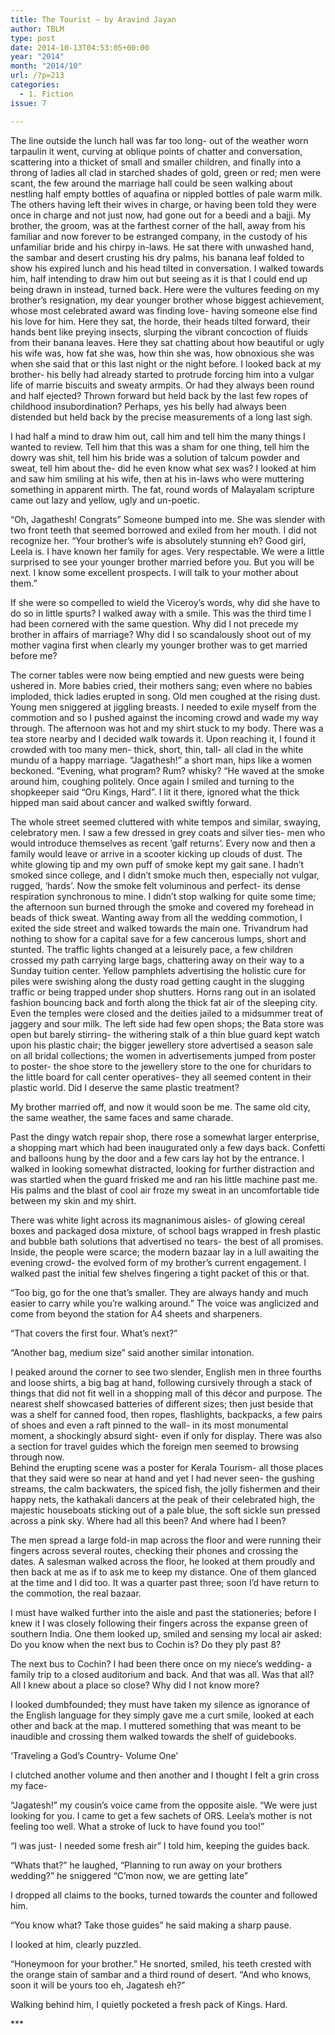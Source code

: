 ```yaml
---
title: The Tourist – by Aravind Jayan
author: TBLM
type: post
date: 2014-10-13T04:53:05+00:00
year: "2014"
month: "2014/10"
url: /?p=213
categories:
  - 1. Fiction
issue: 7

---
```

The line outside the lunch hall was far too long- out of the weather worn tarpaulin it went, curving at oblique points of chatter and conversation, scattering into a thicket of small and smaller children, and finally into a throng of ladies all clad in starched shades of gold, green or red; men were scant, the few around the marriage hall could be seen walking about nestling half empty bottles of aquafina or nippled bottles of pale warm milk. The others having left their wives in charge, or having been told they were once in charge and not just now, had gone out for a beedi and a bajji. My brother, the groom, was at the farthest corner of the hall, away from his familiar and now forever to be estranged company, in the custody of his unfamiliar bride and his chirpy in-laws. He sat there with unwashed hand, the sambar and desert crusting his dry palms, his banana leaf folded to show his expired lunch and his head tilted in conversation. I walked towards him, half intending to draw him out but seeing as it is that I could end up being drawn in instead, turned back. Here were the vultures feeding on my brother’s resignation, my dear younger brother whose biggest achievement, whose most celebrated award was finding love- having someone else find his love for him. Here they sat, the horde, their heads tilted forward, their hands bent like preying insects, slurping the vibrant concoction of fluids from their banana leaves. Here they sat chatting about how beautiful or ugly his wife was, how fat she was, how thin she was, how obnoxious she was when she said that or this last night or the night before. I looked back at my brother- his belly had already started to protrude forcing him into a vulgar life of marrie biscuits and sweaty armpits. Or had they always been round and half ejected? Thrown forward but held back by the last few ropes of childhood insubordination? Perhaps, yes his belly had always been distended but held back by the precise measurements of a long last sigh.

I had half a mind to draw him out, call him and tell him the many things I wanted to review. Tell him that this was a sham for one thing, tell him the dowry was shit, tell him his bride was a solution of talcum powder and sweat, tell him about the- did he even know what sex was? I looked at him and saw him smiling at his wife, then at his in-laws who were muttering something in apparent mirth. The fat, round words of Malayalam scripture came out lazy and yellow, ugly and un-poetic.

“Oh, Jagathesh! Congrats” Someone bumped into me. She was slender with two front teeth that seemed borrowed and exiled from her mouth. I did not recognize her. “Your brother’s wife is absolutely stunning eh? Good girl, Leela is. I have known her family for ages. Very respectable. We were a little surprised to see your younger brother married before you. But you will be next. I know some excellent prospects. I will talk to your mother about them.”

If she were so compelled to wield the Viceroy’s words, why did she have to do so in little spurts? I walked away with a smile. This was the third time I had been cornered with the same question. Why did I not precede my brother in affairs of marriage? Why did I so scandalously shoot out of my mother vagina first when clearly my younger brother was to get married before me?

The corner tables were now being emptied and new guests were being ushered in. More babies cried, their mothers sang; even where no babies imploded, thick ladies erupted in song. Old men coughed at the rising dust. Young men sniggered at jiggling breasts. I needed to exile myself from the commotion and so I pushed against the incoming crowd and wade my way through. The afternoon was hot and my shirt stuck to my body. There was a tea store nearby and I decided walk towards it. Upon reaching it, I found it crowded with too many men- thick, short, thin, tall- all clad in the white mundu of a happy marriage. “Jagathesh!” a short man, hips like a women beckoned. “Evening, what program? Rum? whisky? “He waved at the smoke around him, coughing politely. Once again I smiled and turning to the shopkeeper said “Oru Kings, Hard”. I lit it there, ignored what the thick hipped man said about cancer and walked swiftly forward.

The whole street seemed cluttered with white tempos and similar, swaying, celebratory men. I saw a few dressed in grey coats and silver ties- men who would introduce themselves as recent ‘galf returns’. Every now and then a family would leave or arrive in a scooter kicking up clouds of dust. The white glowing tip and my own puff of smoke kept my gait sane. I hadn’t smoked since college, and I didn’t smoke much then, especially not vulgar, rugged, ‘hards’. Now the smoke felt voluminous and perfect- its dense respiration synchronous to mine. I didn’t stop walking for quite some time; the afternoon sun burned through the smoke and covered my forehead in beads of thick sweat. Wanting away from all the wedding commotion, I exited the side street and walked towards the main one. Trivandrum had nothing to show for a capital save for a few cancerous lumps, short and stunted. The traffic lights changed at a leisurely pace, a few children crossed my path carrying large bags, chattering away on their way to a Sunday tuition center. Yellow pamphlets advertising the holistic cure for piles were swishing along the dusty road getting caught in the slugging traffic or being trapped under shop shutters. Horns rang out in an isolated fashion bouncing back and forth along the thick fat air of the sleeping city. Even the temples were closed and the deities jailed to a midsummer treat of jaggery and sour milk. The left side had few open shops; the Bata store was open but barely stirring- the withering stalk of a thin blue guard kept watch upon his plastic chair; the bigger jewellery store advertised a season sale on all bridal collections; the women in advertisements jumped from poster to poster- the shoe store to the jewellery store to the one for churidars to the little board for call center operatives- they all seemed content in their plastic world. Did I deserve the same plastic treatment?

My brother married off, and now it would soon be me. The same old city, the same weather, the same faces and same charade.

Past the dingy watch repair shop, there rose a somewhat larger enterprise, a shopping mart which had been inaugurated only a few days back. Confetti and balloons hung by the door and a few cars lay hot by the entrance. I walked in looking somewhat distracted, looking for further distraction and was startled when the guard frisked me and ran his little machine past me. His palms and the blast of cool air froze my sweat in an uncomfortable tide between my skin and my shirt.

There was white light across its magnanimous aisles- of glowing cereal boxes and packaged dosa mixture, of school bags wrapped in fresh plastic and bubble bath solutions that advertised no tears- the best of all promises. Inside, the people were scarce; the modern bazaar lay in a lull awaiting the evening crowd- the evolved form of my brother’s current engagement. I walked past the initial few shelves fingering a tight packet of this or that.

“Too big, go for the one that’s smaller. They are always handy and much easier to carry while you’re walking around.” The voice was anglicized and come from beyond the station for A4 sheets and sharpeners.

“That covers the first four. What’s next?”

“Another bag, medium size” said another similar intonation.

I peaked around the corner to see two slender, English men in three fourths and loose shirts, a big bag at hand, following cursively through a stack of things that did not fit well in a shopping mall of this décor and purpose. The nearest shelf showcased batteries of different sizes; then just beside that was a shelf for canned food, then ropes, flashlights, backpacks, a few pairs of shoes and even a raft pinned to the wall- in its most monumental moment, a shockingly absurd sight- even if only for display. There was also a section for travel guides which the foreign men seemed to browsing through now.  
Behind the erupting scene was a poster for Kerala Tourism- all those places that they said were so near at hand and yet I had never seen- the gushing streams, the calm backwaters, the spiced fish, the jolly fishermen and their happy nets, the kathakali dancers at the peak of their celebrated high, the majestic houseboats sticking out of a pale blue, the soft sickle sun pressed across a pink sky. Where had all this been? And where had I been?

The men spread a large fold-in map across the floor and were running their fingers across several routes, checking their phones and crossing the dates. A salesman walked across the floor, he looked at them proudly and then back at me as if to ask me to keep my distance. One of them glanced at the time and I did too. It was a quarter past three; soon I’d have return to the commotion, the real bazaar.

I must have walked further into the aisle and past the stationeries; before I knew it I was closely following their fingers across the expanse green of southern India. One them looked up, smiled and sensing my local air asked: Do you know when the next bus to Cochin is? Do they ply past 8?

The next bus to Cochin? I had been there once on my niece’s wedding- a family trip to a closed auditorium and back. And that was all. Was that all? All I knew about a place so close? Why did I not know more?

I looked dumbfounded; they must have taken my silence as ignorance of the English language for they simply gave me a curt smile, looked at each other and back at the map. I muttered something that was meant to be inaudible and crossing them walked towards the shelf of guidebooks.

‘Traveling a God’s Country- Volume One’

I clutched another volume and then another and I thought I felt a grin cross my face-

“Jagatesh!” my cousin’s voice came from the opposite aisle. “We were just looking for you. I came to get a few sachets of ORS. Leela’s mother is not feeling too well. What a stroke of luck to have found you too!”

“I was just- I needed some fresh air” I told him, keeping the guides back.

“Whats that?” he laughed, “Planning to run away on your brothers wedding?” he sniggered “C’mon now, we are getting late”

I dropped all claims to the books, turned towards the counter and followed him.

“You know what? Take those guides” he said making a sharp pause.

I looked at him, clearly puzzled.

“Honeymoon for your brother.” He snorted, smiled, his teeth crested with the orange stain of sambar and a third round of desert. “And who knows, soon it will be yours too eh, Jagatesh eh?”

Walking behind him, I quietly pocketed a fresh pack of Kings. Hard.

\***